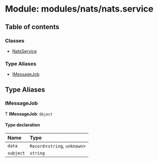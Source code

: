 # Module: modules/nats/nats.service

## Table of contents

### Classes

- [NatsService](../classes/modules_nats_nats_service.NatsService.md)

### Type Aliases

- [IMessageJob](modules_nats_nats_service.md#imessagejob)

## Type Aliases

### IMessageJob

Ƭ **IMessageJob**: `Object`

#### Type declaration

| Name | Type |
| :------ | :------ |
| `data` | `Record`<`string`, `unknown`\> |
| `subject` | `string` |
